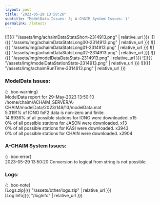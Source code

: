 ```yaml
---
layout: post
title: "2023-05-29 13:50:26"
subtitle: "ModelData Issues: 5; A-CHAIM System Issues: 1"
permalink: /latest/
---
```


![]({{ "/assets/img/achaimDataStatsShort-2314913.png" | relative_url }})
![]({{ "/assets/img/achaimDataStatsLong00-2314913.png" | relative_url }})
![]({{ "/assets/img/achaimDataStatsLong01-2314913.png" | relative_url }})
![]({{ "/assets/img/achaimDataStatsLong02-2314913.png" | relative_url }})
![]({{ "/assets/img/modelDataDataStats-2314913.png" | relative_url }})
![]({{ "/assets/img/modelDataStationStats-2314913.png" | relative_url }})
![]({{ "/assets/img/achaimRunTime-2314913.png" | relative_url }})


### ModelData Issues:  
  
{: .box-warning}  
 ModelData report for 29-May-2023 13:50:10   
 /home/chaim/ACHAIM_SERVER/A-CHAIM/modelData/2023/149/13/modelData.mat   
 5.3191% of IONO foF2 data is non-zero and finite.   
 14.8936% of all possible stations for IONO were downloaded. x15   
 0% of all possible stations for JASON were downloaded. x13   
 0% of all possible stations for KASI were downloaded. x3943   
 0% of all possible stations for CHAIN were downloaded. x2904   
  
### A-CHAIM System Issues:  
  
{: .box-error}  
2023-05-29 13:50:20 Conversion to logical from string is not possible.  

### Logs:  
  
{: .box-note}  
[Logs.zip]({{ "/assets/other/logs.zip" | relative_url }})  
[Log Info]({{ "/logInfo" | relative_url }})  
